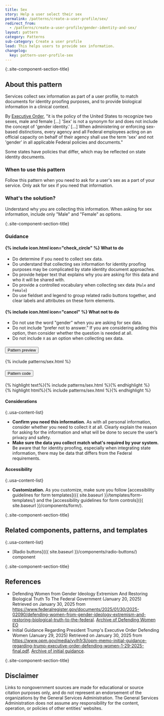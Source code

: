 ```yaml
---
title: Sex
story: Help a user select their sex
permalink: /patterns/create-a-user-profile/sex/
redirect_from:
  - /patterns/create-a-user-profile/gender-identity-and-sex/
layout: pattern
category: Patterns
sub-category: Create a user profile
lead: This helps users to provide sex information.
changelog:
  key: pattern-user-profile-sex
---
```


{:.site-component-section-title}
## About this pattern

Services collect sex information as part of a user profile, to match documents for identity proofing purposes, and to provide biological information in a clinical context.

By [Executive Order](https://www.federalregister.gov/documents/2025/01/30/2025-02090/defending-women-from-gender-ideology-extremism-and-restoring-biological-truth-to-the-federal), "it is the policy of the United States to recognize two sexes, male and female [...] 'Sex' is not a synonym for and does not include the concept of 'gender identity.' [...] When administering or enforcing sex-based distinctions, every agency and all Federal employees acting on an official capacity on behalf of their agency shall use the term 'sex' and not 'gender' in all applicable Federal policies and documents."

Some states have policies that differ, which may be reflected on state identity documents.

### When to use this pattern

Follow this pattern when you need to ask for a user's sex as a part of your service. Only ask for sex if you need that information.

### What's the solution?

Understand why you are collecting this information. When asking for sex information, include only "Male" and "Female" as options. 

{:.site-component-section-title}
### Guidance

<div class="grid-row grid-gap-3">
  <div class="tablet:grid-col">
    <div class="do-dont">
      <div class="do-dont__do">
        <h4 class="do-dont__heading">
          {% include icon.html icon="check_circle" %}
          What to do
        </h4>
        <div class="do-dont__content">
          <ul>
            <li>Do determine if you need to collect sex data.</li>
            <li>Do understand that collecting sex information for identity proofing purposes may be complicated by state identity document approaches.</li>
            <li>Do provide helper text that explains why you are asking for this data and who it will be shared with.</li>
            <li>Do provide a controlled vocabulary when collecting sex data (<code>Male</code> and <code>Female</code>)</li>
            <li>Do use fieldset and legend to group related radio buttons together, and clear labels and attributes on these form elements.</li>
          </ul>
        </div>
      </div>
    </div>
  </div>
  <div class="tablet:grid-col">
    <div class="do-dont">
      <div class="do-dont__dont">
        <h4 class="do-dont__heading">
          {% include icon.html icon="cancel" %}
          What not to do
        </h4>
        <div class="do-dont__content">
          <ul>
            <li>Do not use the word "gender" when you are asking for sex data.</li>
            <li>Do not include “prefer not to answer.” If you are considering adding this option, then consider whether the question is needed at all.</li>
            <li>Do not include <code>X</code> as an option when collecting sex data.</li>
          </ul>
        </div>
      </div>
    </div>
  </div>
</div>

<div class="usa-accordion usa-accordion--bordered site-accordion-code site-component-preview margin-top-2">
  <h4 id="pattern-preview-sex" class="usa-accordion__heading site-accordion-heading">
    <button type="button" class="usa-accordion__button" aria-controls="accordion-preview-01" aria-expanded="true">
      Pattern preview
    </button>
  </h4>
  <div id="accordion-preview-01" class="usa-accordion__content">
    {% include patterns/sex.html %}
  </div>
</div>
<div class="usa-accordion usa-accordion--bordered site-accordion-code site-component-preview">
  <h4 id="pattern-code-sex" class="usa-accordion__heading site-accordion-heading">
    <button type="button" class="usa-accordion__button" aria-controls="accordion-code-01" aria-expanded="false">
      Pattern code
    </button>
  </h4>
  <div id="accordion-code-01" class="usa-accordion__content copy-code">
    <div class="usa-sr-only">
      {% highlight text%}{% include patterns/sex.html %}{% endhighlight %}
    </div>
    {% highlight html%}{% include patterns/sex.html %}{% endhighlight %}
  </div>
</div>

#### Considerations

{:.usa-content-list}
- **Confirm you need this information.** As with all personal information, consider whether you need to collect it at all. Clearly explain the reason for asking for the information and what will be done to secure the user’s privacy and safety.
- **Make sure the data you collect match what's required by your system.** Be aware that for identity proofing, especially when integrating state information, there may be data that differs from the Federal requirements.

#### Accessibility

{:.usa-content-list}
- **Customization.** As you customize, make sure you follow [accessibility guidelines for form templates]({{ site.baseurl }}/templates/form-templates/) and the [accessibility guidelines for form controls]({{ site.baseurl }}/components/form/).


{:.site-component-section-title}
## Related components, patterns, and templates

{:.usa-content-list}
- [Radio buttons]({{ site.baseurl }}/components/radio-buttons/) component

{:.site-component-section-title}
## References

- Defending Women from Gender Ideology Extremism And Restoring Biological Truth To The Federal Government (January 20, 2025) Retrieved on January 30, 2025 from <https://www.federalregister.gov/documents/2025/01/30/2025-02090/defending-women-from-gender-ideology-extremism-and-restoring-biological-truth-to-the-federal>. [Archive of Defending Women EO](https://web.archive.org/web/20250130100632/https://www.federalregister.gov/documents/2025/01/30/2025-02090/defending-women-from-gender-ideology-extremism-and-restoring-biological-truth-to-the-federal)
- Initial Guidance Regarding President Trump's Executive Order Defending Women (January 29, 2025) Retrieved on January 30, 2025 from <https://www.opm.gov/media/yvlh1r3i/opm-memo-initial-guidance-regarding-trump-executive-order-defending-women-1-29-2025-final.pdf>. [Archive of initial guidance](https://web.archive.org/web/20250131125317/https://www.opm.gov/media/yvlh1r3i/opm-memo-initial-guidance-regarding-trump-executive-order-defending-women-1-29-2025-final.pdf).

{:.site-component-section-title}
## Disclaimer

Links to nongovernment sources are made for educational or source citation purposes only, and do not represent an endorsement of the organizations by the General Services Administration. The General Services Administration does not assume any responsibility for the content, operation, or policies of other entities' websites.
